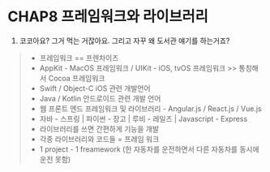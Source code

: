 # CHAP8 프레임워크와 라이브러리
1. 코코아요? 그거 먹는 거잖아요. 그리고 자꾸 왜 도서관 얘기를 하는거죠?
>- 프레임워크 == 프렌차이즈
>- AppKit - MacOS 프레임워크 / UIKit - iOS, tvOS 프레임워크 >> 통칭해서 Cocoa 프레임워크
>- Swift / Object-C iOS 관련 개발언어
>- Java / Kotlin 안드로이드 관련 개발 언어
>- 웹 프론트 엔드 프레임워크 및 라이브러리 - Angular.js / React.js / Vue.js
>- 자바 - 스프링 | 파이썬 - 장고 | 루비 - 레일즈 | Javascript - Express
>- 라이브러리를 쓰면 간편하게 기능을 개발
>- 각종 라이브러리와 코드들 = 프레임 워크 
>- 1 project - 1 freamework (한 자동차를 운전하면서 다른 자동차를 동시에 운전 못함)
